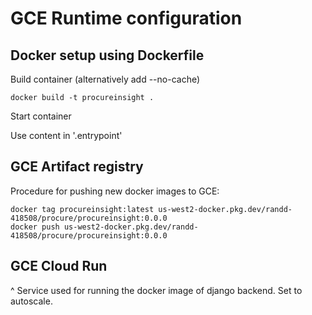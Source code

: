 # GCE Runtime configuration

## Docker setup using Dockerfile

Build container (alternatively add --no-cache)

    docker build -t procureinsight .

Start container

Use content in '.entrypoint'




## GCE Artifact registry
Procedure for pushing new docker images to GCE:

    docker tag procureinsight:latest us-west2-docker.pkg.dev/randd-418508/procure/procureinsight:0.0.0
    docker push us-west2-docker.pkg.dev/randd-418508/procure/procureinsight:0.0.0


## GCE Cloud Run
^ Service used for running the docker image of django backend. Set to autoscale.